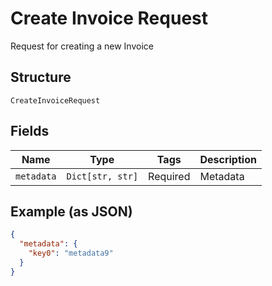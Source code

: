 
# Create Invoice Request

Request for creating a new Invoice

## Structure

`CreateInvoiceRequest`

## Fields

| Name | Type | Tags | Description |
|  --- | --- | --- | --- |
| `metadata` | `Dict[str, str]` | Required | Metadata |

## Example (as JSON)

```json
{
  "metadata": {
    "key0": "metadata9"
  }
}
```

